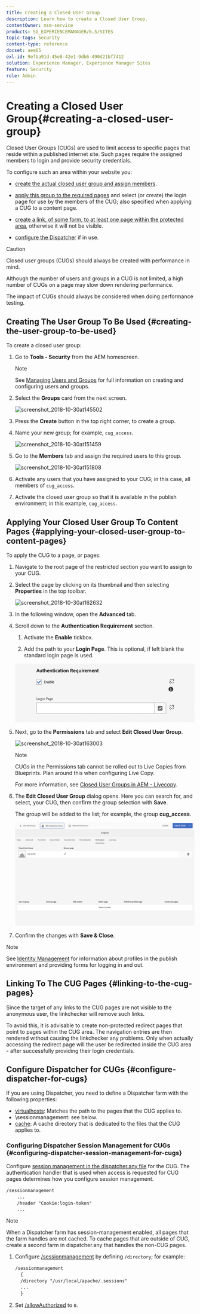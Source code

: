 ```yaml
---
title: Creating a Closed User Group
description: Learn how to create a Closed User Group.
contentOwner: msm-service
products: SG_EXPERIENCEMANAGER/6.5/SITES
topic-tags: Security
content-type: reference
docset: aem65
exl-id: 9efba91d-45e8-42e1-9db6-490d21bf7412
solution: Experience Manager, Experience Manager Sites
feature: Security
role: Admin
---
```

# Creating a Closed User Group{#creating-a-closed-user-group}

Closed User Groups (CUGs) are used to limit access to specific pages that reside within a published internet site. Such pages require the assigned members to login and provide security credentials.

To configure such an area within your website you:

* [create the actual closed user group and assign members](#creating-the-user-group-to-be-used).

* [apply this group to the required pages](#applying-your-closed-user-group-to-content-pages) and select (or create) the login page for use by the members of the CUG; also specified when applying a CUG to a content page.

* [create a link, of some form, to at least one page within the protected area](#linking-to-the-cug-pages), otherwise it will not be visible.

* [configure the Dispatcher](#configure-dispatcher-for-cugs) if in use.

>[!CAUTION]
>
>Closed user groups (CUGs) should always be created with performance in mind.
>
>Although the number of users and groups in a CUG is not limited, a high number of CUGs on a page may slow down rendering performance.
>
>The impact of CUGs should always be considered when doing performance testing.

## Creating The User Group To Be Used {#creating-the-user-group-to-be-used}

To create a closed user group:

1. Go to **Tools - Security** from the AEM homescreen.

   >[!NOTE]
   >
   >See [Managing Users and Groups](/help/sites-administering/security.md#managing-users-and-groups) for full information on creating and configuring users and groups.

1. Select the **Groups** card from the next screen.

   ![screenshot_2018-10-30at145502](assets/screenshot_2018-10-30at145502.png)

1. Press the **Create** button in the top right corner, to create a group.
1. Name your new group; for example, `cug_access`.

   ![screenshot_2018-10-30at151459](assets/screenshot_2018-10-30at151459.png)

1. Go to the **Members** tab and assign the required users to this group.

   ![screenshot_2018-10-30at151808](assets/screenshot_2018-10-30at151808.png)

1. Activate any users that you have assigned to your CUG; in this case, all members of `cug_access`.
1. Activate the closed user group so that it is available in the publish environment; in this example, `cug_access`.

## Applying Your Closed User Group To Content Pages {#applying-your-closed-user-group-to-content-pages}

To apply the CUG to a page, or pages:

1. Navigate to the root page of the restricted section you want to assign to your CUG.
1. Select the page by clicking on its thumbnail and then selecting **Properties** in the top toolbar.

   ![screenshot_2018-10-30at162632](assets/screenshot_2018-10-30at162632.png)

1. In the following window, open the **Advanced** tab.

1. Scroll down to the **Authentication Requirement** section.

   1. Activate the **Enable** tickbox.

   1. Add the path to your **Login Page**.
   This is optional, if left blank the standard login page is used.

   ![CUG added](assets/cug-authentication-requirement.png)

1. Next, go to the **Permissions** tab and select **Edit Closed User Group**.

   ![screenshot_2018-10-30at163003](assets/screenshot_2018-10-30at163003.png)

   >[!NOTE]
   >
   >CUGs in the Permissions tab cannot be rolled out to Live Copies from Blueprints. Plan around this when configuring Live Copy.
   >
   >For more information, see [Closed User Groups in AEM - Livecopy](closed-user-groups.md#aem-livecopy).

1. The **Edit Closed User Group** dialog opens. Here you can search for, and select, your CUG, then confirm the group selection with **Save**. 

   The group will be added to the list; for example, the group **cug_access**.

   ![CUG added](assets/cug-added.png)

1. Confirm the changes with **Save & Close**.

>[!NOTE]
>
>See [Identity Management](/help/sites-administering/identity-management.md) for information about profiles in the publish environment and providing forms for logging in and out.

## Linking To The CUG Pages {#linking-to-the-cug-pages}

Since the target of any links to the CUG pages are not visible to the anonymous user, the linkchecker will remove such links.

To avoid this, it is advisable to create non-protected redirect pages that point to pages within the CUG area. The navigation entries are then rendered without causing the linkchecker any problems. Only when actually accessing the redirect page will the user be redirected inside the CUG area - after successfully providing their login credentials.

## Configure Dispatcher for CUGs {#configure-dispatcher-for-cugs}

If you are using Dispatcher, you need to define a Dispatcher farm with the following properties:

* [virtualhosts](https://experienceleague.adobe.com/docs/experience-manager-dispatcher/using/configuring/dispatcher-configuration.html#identifying-virtual-hosts-virtualhosts): Matches the path to the pages that the CUG applies to.
* \sessionmanagement: see below.
* [cache](https://experienceleague.adobe.com/docs/experience-manager-dispatcher/using/configuring/dispatcher-configuration.html#configuring-the-dispatcher-cache-cache): A cache directory that is dedicated to the files that the CUG applies to.

### Configuring Dispatcher Session Management for CUGs {#configuring-dispatcher-session-management-for-cugs}

Configure [session management in the dispatcher.any file](https://experienceleague.adobe.com/docs/experience-manager-dispatcher/using/configuring/dispatcher-configuration.html#enabling-secure-sessions-sessionmanagement) for the CUG. The authentication handler that is used when access is requested for CUG pages determines how you configure session management.

```xml
/sessionmanagement
    ...
    /header "Cookie:login-token"
    ...
```

>[!NOTE]
>
>When a Dispatcher farm has session-management enabled, all pages that the farm handles are not cached. To cache pages that are outside of CUG, create a second farm in dispatcher.any
>that handles the non-CUG pages.

1. Configure [/sessionmanagement](https://experienceleague.adobe.com/docs/experience-manager-dispatcher/using/configuring/dispatcher-configuration.html#enabling-secure-sessions-sessionmanagement) by defining `/directory`; for example:

   ```xml
   /sessionmanagement
     {
     /directory "/usr/local/apache/.sessions"
     ...
     }
   ```

1. Set [/allowAuthorized](https://experienceleague.adobe.com/docs/experience-manager-dispatcher/using/configuring/dispatcher-configuration.html#caching-when-authentication-is-used) to `0`.
